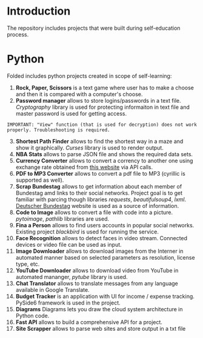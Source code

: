 # Introduction

The repository includes projects that were built during self-education process.

# Python

Folded includes python projects created in scope of self-learning:
1. **Rock, Paper, Scissors** is a text game where user has to make a choose and then it is compared with a computer's choose.
2. **Password manager** allows to store logins/passwords in a text file. *Cryptography* library is used for protecting informaiton in text file and master password is used for getting access.

`IMPORTANT: "View" function (that is used for decryption) does not work properly. Troubleshooting is required.`

3. **Shortest Path Finder** allows to find the shortest way in a maze and show it graphically. *Curses* library is used to render output. 
4. **NBA Stats** allows to parse JSON file and shows the required data sets.
5. **Currency Converter** allows to convert a corrency to another one using exchange rate obtained from [this website](free.currencyconverterapi.com) via API calls.
6. **PDF to MP3 Converter** allows to convert a pdf file to MP3 (cyrillic is supported as well).
7. **Scrap Bundestag** allows to get information about each member of Bundestag amd links to their social networks. Project goal is to get familiar with parcing though libraries *requests*, *beautifulsoup4*, *lxml*. [Deutscher Bundestag](https://www.bundestag.de/en/members) website is used as a source of information.
8. **Code to Image** allows to convert a file with code into a picture. *pytoimage*, *pathlib* libraries are used.
9. **Fina a Person** allows to find users accounts in popular social networks. Existing project *blackbird* is used for running the service.
10. **Face Recognition** allows to detect faces in video stream. Connected devices or video file can be used as input.
11. **Image Downloader** allows to download images from the Interner in automated manner based on selected parameters as resolution, license type, etc.
12. **YouTube Downloader** allows to download video from YouTube in automated mananger, *pytube* library is used.
13. **Chat Translator** allows to translate messages from any language available in Google Translate.
14. **Budget Tracker** is an application with UI for income / expense tracking. PySide6 framework is used in the project.
15. **Diagrams** Diagrams lets you draw the cloud system architecture in Python code.
16. **Fast API** allows to build a comprehensive API for a project.
17. **Site Scrapper** allows to parse web sites and store output in a txt file
